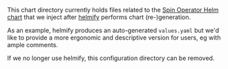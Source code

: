 This chart directory currently holds files related to the
[Spin Operator Helm chart](../../charts/spin-operator/) that we inject after
[helmify](../../README.md#packaging-and-deployment-via-helm) performs chart
(re-)generation.

As an example, helmify produces an auto-generated
`values.yaml` but we'd like to provide a more ergonomic and descriptive
version for users, eg with ample comments.

If we no longer use helmify, this configuration directory can be removed.
